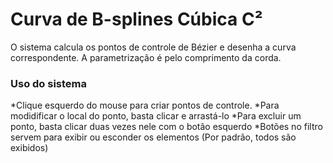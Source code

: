 # Curva de B-splines Cúbica C²
  O sistema calcula os pontos de controle de Bézier e desenha a curva correspondente. A parametrização é pelo comprimento da corda.

### Uso do sistema
*Clique esquerdo do mouse para criar pontos de controle.
*Para modidificar o local do ponto, basta clicar e arrastá-lo
*Para excluir um ponto, basta clicar duas vezes nele com o botão esquerdo
*Botões no filtro servem para exibir ou esconder os elementos (Por padrão, todos são exibidos)
